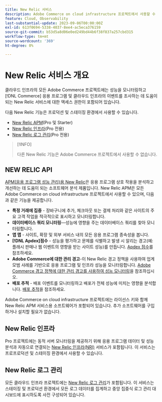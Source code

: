 ```yaml
---
title: New Relic 서비스
description: Adobe Commerce on cloud infrastructure 프로젝트에서 사용할 수 있는 New Relic 서비스에 대해 알아봅니다.
feature: Cloud, Observability
last-substantial-update: 2023-09-06T00:00:00Z
exl-id: 613f0694-5338-4037-8ee4-ac5eca376159
source-git-commit: b53d5a8d06e0ed249bd44b6f38f837a257cbd315
workflow-type: tm+mt
source-wordcount: '369'
ht-degree: 0%

---
```


# New Relic 서비스 개요

클라우드 인프라의 모든 Adobe Commerce 프로젝트에는 성능을 모니터링하고 [!DNL Commerce] 응용 프로그램 및 클라우드 인프라의 이벤트를 조사하는 데 도움이 되는 New Relic 서비스에 대한 액세스 권한이 포함되어 있습니다.

다음 New Relic 기능은 프로덕션 및 스테이징 환경에서 사용할 수 있습니다.

- [New Relic APM](#new-relic-apm)(Pro 및 Starter)
- [New Relic 인프라](#new-relic-infrastructure)(Pro 전용)
- [New Relic 로그 관리](#new-relic-log-management)(Pro 전용)

>[!INFO]
>
>다른 New Relic 기능은 Adobe Commerce 프로젝트에서 사용할 수 없습니다.

## NEW RELIC API

[APM(응용 프로그램 성능 관리)용 New Relic](https://docs.newrelic.com/introduction-apm/)은 응용 프로그램 상호 작용을 분석하고 개선하는 데 도움이 되는 소프트웨어 분석 제품입니다. New Relic APM은 모든 Adobe Commerce on cloud infrastructure 프로젝트에서 사용할 수 있으며, 다음과 같은 기능을 제공합니다.

- **특정 거래에 집중** - 장바구니에 추가, 체크아웃 또는 결제 처리와 같은 사이트의 주요 고객 작업을 적극적으로 표시하고 모니터링합니다.
- **데이터베이스 쿼리 모니터링**—성능에 영향을 주는 데이터베이스 쿼리를 찾아 모니터링합니다.
- **앱 맵** - 사이트, 확장 및 외부 서비스 내의 모든 응용 프로그램 종속성을 봅니다.
- **[!DNL Apdex]점수** - 성능을 평가하고 문제를 식별하고 발생 시 알리는 경고(예: 플래시 판매나 웹 이벤트의 영향을 받는 사이트 성능)를 만듭니다. [Apdex 점수](https://docs.newrelic.com/docs/apm/new-relic-apm/apdex/apdex-measure-user-satisfaction/)를 참조하세요.
- **Adobe Commerce에 대한 관리 경고**-이 New Relic 경고 정책을 사용하여 업계 모범 사례를 기반으로 응용 프로그램 및 인프라 성능을 모니터링합니다. [Adobe Commerce 경고 정책에 대한 관리 경고를 사용하여 성능 모니터링](investigate-performance.md/#monitor-performance-with-managed-alerts)을 참조하십시오.
- **배포 추적** - 배포 이벤트를 모니터링하고 배포가 전체 성능에 미치는 영향을 분석합니다. [배포 추적](track-deployments.md)을 참조하세요.

Adobe Commerce on cloud infrastructure 프로젝트에는 라이선스 키와 함께 New Relic APM 서비스용 소프트웨어가 포함되어 있습니다. 추가 소프트웨어를 구입하거나 설치할 필요가 없습니다.

## New Relic 인프라

Pro 프로젝트에는 동적 서버 모니터링을 제공하기 위해 응용 프로그램 데이터 및 성능 분석과 자동으로 연결되는 [New Relic 인프라(NRI)](https://docs.newrelic.com/docs/infrastructure/infrastructure-monitoring/get-started/get-started-infrastructure-monitoring/) 서비스가 포함됩니다. 이 서비스는 프로프로덕션 및 스테이징 환경에서 사용할 수 있습니다.

## New Relic 로그 관리

모든 클라우드 인프라 프로젝트에는 [New Relic 로그 관리](log-management.md)가 포함됩니다. 이 서비스는 스테이징 및 프로덕션 환경에서 모든 로그 데이터를 집계하고 중앙 집중식 로그 관리 대시보드에 표시하도록 사전 구성되어 있습니다.
